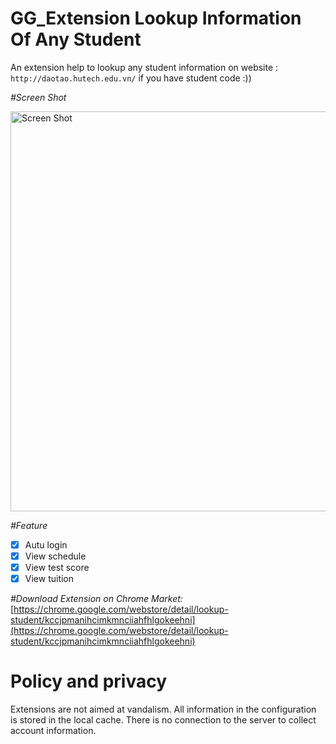 # GG_Extension Lookup Information Of Any Student
An extension help to lookup any student information on website : `http://daotao.hutech.edu.vn/` if you have student code :))

_#Screen Shot_

<img width="640" alt="Screen Shot" src="https://user-images.githubusercontent.com/31820707/63084035-7154b880-bf74-11e9-8894-1d0b2090914c.png">

_#Feature_
- [x] Autu login
- [x] View schedule
- [x] View test score
- [x] View tuition

_#Download Extension on Chrome Market:_ [https://chrome.google.com/webstore/detail/lookup-student/kccjpmanihcimkmnciiahfhlgokeehni](https://chrome.google.com/webstore/detail/lookup-student/kccjpmanihcimkmnciiahfhlgokeehni)

# Policy and privacy
Extensions are not aimed at vandalism.
All information in the configuration is stored in the local cache. There is no connection to the server to collect account information.
